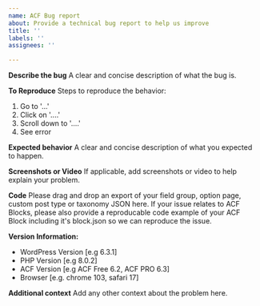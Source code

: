 ```yaml
---
name: ACF Bug report
about: Provide a technical bug report to help us improve
title: ''
labels: ''
assignees: ''

---
```


<!--
The ACF Team only accept technical bug reports via Github Issues
If you need support debugging a problem please contact support@advancedcustomfields.com
If you've got a feature request or suggestion for ACF, please submit it at https://www.advancedcustomfields.com/feedback/
If you need help or advice using or implementing something with ACF, try the ACF support forum at https://support.advancedcustomfields.com
-->

**Describe the bug**
A clear and concise description of what the bug is.

**To Reproduce**
Steps to reproduce the behavior:
1. Go to '...'
2. Click on '....'
3. Scroll down to '....'
4. See error

**Expected behavior**
A clear and concise description of what you expected to happen.

**Screenshots or Video**
If applicable, add screenshots or video to help explain your problem.

**Code**
Please drag and drop an export of your field group, option page, custom post type or taxonomy JSON here.
If your issue relates to ACF Blocks, please also provide a reproducable code example of your ACF Block including it's block.json so we can reproduce the issue.

**Version Information:**
 - WordPress Version [e.g 6.3.1]
 - PHP Version [e.g 8.0.2]
 - ACF Version [e.g ACF Free 6.2, ACF PRO 6.3]
 - Browser [e.g. chrome 103, safari 17]

**Additional context**
Add any other context about the problem here.
